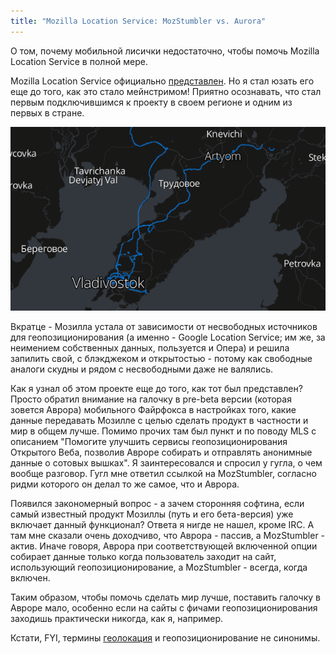 ```yaml
---
title: "Mozilla Location Service: MozStumbler vs. Aurora"
---
```



О том,  почему мобильной  лисички недостаточно,  чтобы помочь  Mozilla Location
Service в полной мере.

Mozilla Location Service официально [представлен][новость]. Но я стал юзать его
еще до  того, как это  стало мейнстримом!  Приятно осознавать, что  стал первым
подключившимся к проекту в своем регионе и одним из первых в стране.

[![](/images/mozilla-location-service/map.png)][map]

Вкратце  -  Мозилла  устала  от   зависимости  от  несвободных  источников  для
геопозиционирования (а  именно - Google  Location Service; им же,  за неимением
собственных данных, пользуется и Опера) и  решила запилить свой, с блэкджеком и
открытостью - потому  как свободные аналоги скудны и рядом  с несвободными даже
не валялись.

Как  я узнал  об этом  проекте еще  до того,  как тот  был представлен?  Просто
обратил  внимание  на  галочку  в  pre-beta  версии  (которая  зовется  Аврора)
мобильного Файрфокса в настройках того, какие данные передавать Мозилле с целью
сделать продукт в частности и мир в  общем лучше. Помимо прочих там был пункт и
по  поводу  MLS  с  описанием "Помогите  улучшить  сервисы  геопозиционирования
Открытого  Веба,  позволив Авроре  собирать  и  отправлять анонимные  данные  о
сотовых вышках".  Я заинтересовался и спросил  у гугла, о чем  вообще разговор.
Гугл мне ответил ссылкой на MozStumbler, согласно ридми которого он делал то же
самое, что и Аврора.

Появился закономерный вопрос - а  зачем сторонняя софтина, если самый известный
продукт Мозиллы (путь и его бета-версия) уже включает данный функционал? Ответа
я нигде не  нашел, кроме IRC. А  там мне сказали очень доходчиво,  что Аврора -
пассив,  а  MozStumbler  -  актив. Иначе  говоря,  Аврора  при  соответствующей
включенной опции  собирает данные  только когда  пользователь заходит  на сайт,
использующий геопозиционирование, а MozStumbler - всегда, когда включен.

Таким образом, чтобы помочь сделать мир лучше, поставить галочку в Авроре мало,
особенно  если  на  сайты  с фичами  геопозиционирования  заходишь  практически
никогда, как я, например.

Кстати, FYI, термины [геолокация][] и геопозиционирование не синонимы.



[новость]: http://blog.mozilla.org/services/2013/10/28/introducing-the-mozilla-location-service/
[геолокация]: http://ru.wikipedia.org/wiki/Геолокация
[map]: https://location.services.mozilla.com/map
